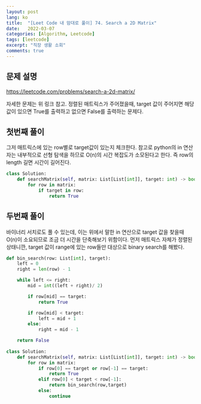 ```yaml
---
layout: post
lang: ko
title:  "[Leet Code 내 맘대로 풀이] 74. Search a 2D Matrix"
date:   2022-03-07
categories: [Algorithm, Leetcode]
tags: [leetcode]
excerpt: "직장 생활 소회"
comments: true
---
```


## 문제 설명
https://leetcode.com/problems/search-a-2d-matrix/

자세한 문제는 위 링크 참고.
정렬된 매트릭스가 주어졌을때, target 값이 주어지면 해당 값이 있으면 True를 출력하고 없으면 False를 출력하는 문제다. 


## 첫번째 풀이
그저 매트릭스에 있는 row별로 target값이 있는지 체크한다. 
참고로 python의 in 연산자는 내부적으로 선형 탐색을 하므로 O(n)의 시간 복잡도가 소모된다고 한다.
즉 row의 length 길면 시간이 길어진다. 

```python
class Solution:
    def searchMatrix(self, matrix: List[List[int]], target: int) -> bool:
        for row in matrix:
            if target in row:
                return True
```

## 두번째 풀이
바이너리 서치로도 풀 수 있는데, 이는 위에서 말한 in 연산으로 target 값을 찾을때 O(n)이 소요되므로 조금 더 시간을 단축해보기 위함이다.
먼저 매트릭스 자체가 정렬된 상태니깐, target 값이 range에 있는 row들만 대상으로 binary search를 해봤다.

```python
def bin_search(row: List[int], target):
    left = 0
    right = len(row) - 1

    while left <= right:
        mid = int((left + right)/ 2)

        if row[mid] == target:
            return True

        if row[mid] < target:
            left = mid + 1
        else:
            right = mid - 1

    return False
    
class Solution:
    def searchMatrix(self, matrix: List[List[int]], target: int) -> bool:
        for row in matrix:
            if row[0] == target or row[-1] == target:
                return True
            elif row[0] < target < row[-1]:
                return bin_search(row,target)
            else:
                continue
```
